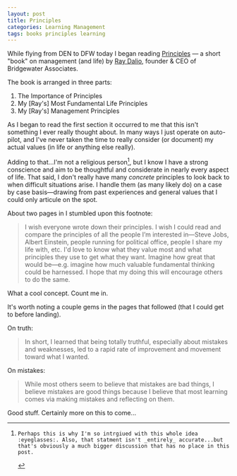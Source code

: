 ```yaml
---
layout: post
title: Principles
categories: Learning Management
tags: books principles learning
---
```

While flying from DEN to DFW today I began reading [Principles](http://www.bwater.com/Uploads/FileManager/Principles/Bridgewater-Associates-Ray-Dalio-Principles.pdf) — a short "book" on management (and life) by [Ray Dalio](http://www.forbes.com/profile/ray-dalio/), founder &amp; CEO of Bridgewater Associates. 

The book is arranged in three parts:

1. The Importance of Principles
2. My [Ray's] Most Fundamental Life Principles
3. My [Ray's] Management Principles

As I began to read the first section it occurred to me that this isn't something I ever really thought about. In many ways I just operate on auto-pilot, and I've never taken the time to really consider (or document) my actual values (in life or anything else really).

Adding to that...I'm not a religious person[^1], but I know I have a strong conscience and aim to be thoughtful and considerate in nearly every aspect of life. That said, I don't really have many _concrete_ principles to look back to when difficult situations arise. I handle them (as many likely do) on a case by case basis&mdash;drawing from past experiences and general values that I could only articule on the spot.

About two pages in I stumbled upon this footnote:

> I wish everyone wrote down their principles. I wish I could read and compare the principles of all the people I’m interested in&mdash;Steve Jobs, Albert Einstein, people running for political office, people I share my life with, etc. I'd love to know what they value most and what principles they use to get what they want. Imagine how great that would be—e.g. imagine how much valuable fundamental thinking could be harnessed. I hope that my doing this will encourage others to do the same.

What a cool concept. Count me in.

It's worth noting a couple gems in the pages that followed (that I could get to before landing).

On truth:

> In short, I learned that being totally truthful, especially about mistakes and weaknesses, led to a rapid rate of improvement and movement toward what I wanted. 

On mistakes: 

> While most others seem to believe that mistakes are bad things, I believe mistakes are good things because I believe that most learning comes via making mistakes and reflecting on them.

Good stuff. Certainly more on this to come...

[^1]:    Perhaps this is why I'm so intrgiued with this whole idea :eyeglasses:. Also, that statment isn't _entirely_ accurate...but that's obviously a much bigger discussion that has no place in this post.